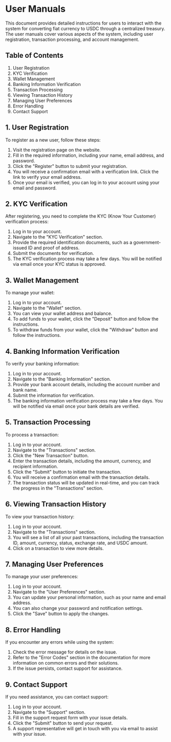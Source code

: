 # User Manuals

This document provides detailed instructions for users to interact with the system for converting fiat currency to USDC through a centralized treasury. The user manuals cover various aspects of the system, including user registration, transaction processing, and account management.

## Table of Contents

1. User Registration
2. KYC Verification
3. Wallet Management
4. Banking Information Verification
5. Transaction Processing
6. Viewing Transaction History
7. Managing User Preferences
8. Error Handling
9. Contact Support

## 1. User Registration

To register as a new user, follow these steps:

1. Visit the registration page on the website.
2. Fill in the required information, including your name, email address, and password.
3. Click the "Register" button to submit your registration.
4. You will receive a confirmation email with a verification link. Click the link to verify your email address.
5. Once your email is verified, you can log in to your account using your email and password.

## 2. KYC Verification

After registering, you need to complete the KYC (Know Your Customer) verification process:

1. Log in to your account.
2. Navigate to the "KYC Verification" section.
3. Provide the required identification documents, such as a government-issued ID and proof of address.
4. Submit the documents for verification.
5. The KYC verification process may take a few days. You will be notified via email once your KYC status is approved.

## 3. Wallet Management

To manage your wallet:

1. Log in to your account.
2. Navigate to the "Wallet" section.
3. You can view your wallet address and balance.
4. To add funds to your wallet, click the "Deposit" button and follow the instructions.
5. To withdraw funds from your wallet, click the "Withdraw" button and follow the instructions.

## 4. Banking Information Verification

To verify your banking information:

1. Log in to your account.
2. Navigate to the "Banking Information" section.
3. Provide your bank account details, including the account number and bank name.
4. Submit the information for verification.
5. The banking information verification process may take a few days. You will be notified via email once your bank details are verified.

## 5. Transaction Processing

To process a transaction:

1. Log in to your account.
2. Navigate to the "Transactions" section.
3. Click the "New Transaction" button.
4. Enter the transaction details, including the amount, currency, and recipient information.
5. Click the "Submit" button to initiate the transaction.
6. You will receive a confirmation email with the transaction details.
7. The transaction status will be updated in real-time, and you can track the progress in the "Transactions" section.

## 6. Viewing Transaction History

To view your transaction history:

1. Log in to your account.
2. Navigate to the "Transactions" section.
3. You will see a list of all your past transactions, including the transaction ID, amount, currency, status, exchange rate, and USDC amount.
4. Click on a transaction to view more details.

## 7. Managing User Preferences

To manage your user preferences:

1. Log in to your account.
2. Navigate to the "User Preferences" section.
3. You can update your personal information, such as your name and email address.
4. You can also change your password and notification settings.
5. Click the "Save" button to apply the changes.

## 8. Error Handling

If you encounter any errors while using the system:

1. Check the error message for details on the issue.
2. Refer to the "Error Codes" section in the documentation for more information on common errors and their solutions.
3. If the issue persists, contact support for assistance.

## 9. Contact Support

If you need assistance, you can contact support:

1. Log in to your account.
2. Navigate to the "Support" section.
3. Fill in the support request form with your issue details.
4. Click the "Submit" button to send your request.
5. A support representative will get in touch with you via email to assist with your issue.
